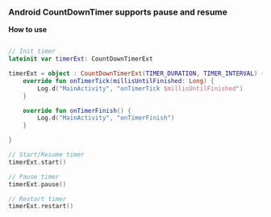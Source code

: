 ### Android CountDownTimer supports pause and resume

**How to use**

```kotlin

// Init timer
lateinit var timerExt: CountDownTimerExt

timerExt = object : CountDownTimerExt(TIMER_DURATION, TIMER_INTERVAL) {
    override fun onTimerTick(millisUntilFinished: Long) {
        Log.d("MainActivity", "onTimerTick $millisUntilFinished")
    }

    override fun onTimerFinish() {
        Log.d("MainActivity", "onTimerFinish")
    }

}

// Start/Resume timer
timerExt.start()

// Pause timer
timerExt.pause()

// Restart timer
timerExt.restart()

```
